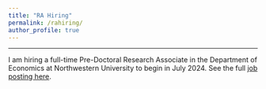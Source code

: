 ```yaml
---
title: "RA Hiring"
permalink: /rahiring/
author_profile: true
---
```


------

I am hiring a full-time Pre-Doctoral Research Associate in the Department of Economics at Northwestern University to begin in July 2024. See the full [job posting here](https://gsharma38.github.io/gsharma.github.io/files/RA_posting_Sharma.pdf).
